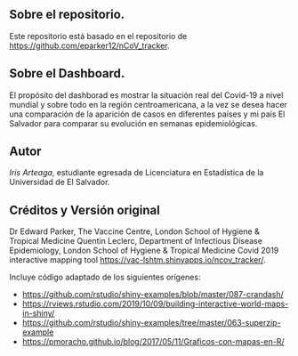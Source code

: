 ## Sobre el repositorio.

Este repositorio está basado en el repositorio de https://github.com/eparker12/nCoV_tracker.

## Sobre el Dashboard.
El propósito del dashborad es mostrar la situación real del Covid-19 a nivel mundial y sobre todo en la región centroamericana, a la vez se desea hacer una comparación de la aparición de casos en diferentes países y mi país El Salvador para comparar su evolución en semanas epidemiológicas. 


## Autor

*Iris Arteaga*, estudiante egresada de Licenciatura en Estadística de la Universidad de El Salvador. 


## Créditos y Versión original

Dr Edward Parker, The Vaccine Centre, London School of Hygiene & Tropical Medicine Quentin Leclerc, Department of Infectious Disease Epidemiology, London School of Hygiene & Tropical Medicine Covid 2019 interactive mapping tool 
https://vac-lshtm.shinyapps.io/ncov_tracker/.

Incluye código adaptado de los siguientes orígenes:

- https://github.com/rstudio/shiny-examples/blob/master/087-crandash/
- https://rviews.rstudio.com/2019/10/09/building-interactive-world-maps-in-shiny/
- https://github.com/rstudio/shiny-examples/tree/master/063-superzip-example
- https://pmoracho.github.io/blog/2017/05/11/Graficos-con-mapas-en-R/
